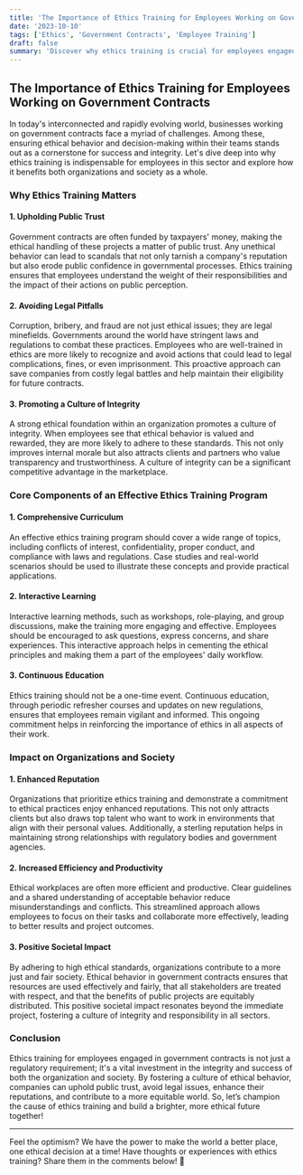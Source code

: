 ```yaml
---
title: 'The Importance of Ethics Training for Employees Working on Government Contracts'
date: '2023-10-10'
tags: ['Ethics', 'Government Contracts', 'Employee Training']
draft: false
summary: 'Discover why ethics training is crucial for employees engaged in government contracts, and how it can benefit both organizations and society at large!'
---
```


## The Importance of Ethics Training for Employees Working on Government Contracts

In today's interconnected and rapidly evolving world, businesses working on government contracts face a myriad of challenges. Among these, ensuring ethical behavior and decision-making within their teams stands out as a cornerstone for success and integrity. Let's dive deep into why ethics training is indispensable for employees in this sector and explore how it benefits both organizations and society as a whole.

### **Why Ethics Training Matters**

#### **1. Upholding Public Trust**

Government contracts are often funded by taxpayers' money, making the ethical handling of these projects a matter of public trust. Any unethical behavior can lead to scandals that not only tarnish a company's reputation but also erode public confidence in governmental processes. Ethics training ensures that employees understand the weight of their responsibilities and the impact of their actions on public perception.

#### **2. Avoiding Legal Pitfalls**

Corruption, bribery, and fraud are not just ethical issues; they are legal minefields. Governments around the world have stringent laws and regulations to combat these practices. Employees who are well-trained in ethics are more likely to recognize and avoid actions that could lead to legal complications, fines, or even imprisonment. This proactive approach can save companies from costly legal battles and help maintain their eligibility for future contracts.

#### **3. Promoting a Culture of Integrity**

A strong ethical foundation within an organization promotes a culture of integrity. When employees see that ethical behavior is valued and rewarded, they are more likely to adhere to these standards. This not only improves internal morale but also attracts clients and partners who value transparency and trustworthiness. A culture of integrity can be a significant competitive advantage in the marketplace.

### **Core Components of an Effective Ethics Training Program**

#### **1. Comprehensive Curriculum**

An effective ethics training program should cover a wide range of topics, including conflicts of interest, confidentiality, proper conduct, and compliance with laws and regulations. Case studies and real-world scenarios should be used to illustrate these concepts and provide practical applications.

#### **2. Interactive Learning**

Interactive learning methods, such as workshops, role-playing, and group discussions, make the training more engaging and effective. Employees should be encouraged to ask questions, express concerns, and share experiences. This interactive approach helps in cementing the ethical principles and making them a part of the employees' daily workflow.

#### **3. Continuous Education**

Ethics training should not be a one-time event. Continuous education, through periodic refresher courses and updates on new regulations, ensures that employees remain vigilant and informed. This ongoing commitment helps in reinforcing the importance of ethics in all aspects of their work.

### **Impact on Organizations and Society**

#### **1. Enhanced Reputation**

Organizations that prioritize ethics training and demonstrate a commitment to ethical practices enjoy enhanced reputations. This not only attracts clients but also draws top talent who want to work in environments that align with their personal values. Additionally, a sterling reputation helps in maintaining strong relationships with regulatory bodies and government agencies.

#### **2. Increased Efficiency and Productivity**

Ethical workplaces are often more efficient and productive. Clear guidelines and a shared understanding of acceptable behavior reduce misunderstandings and conflicts. This streamlined approach allows employees to focus on their tasks and collaborate more effectively, leading to better results and project outcomes.

#### **3. Positive Societal Impact**

By adhering to high ethical standards, organizations contribute to a more just and fair society. Ethical behavior in government contracts ensures that resources are used effectively and fairly, that all stakeholders are treated with respect, and that the benefits of public projects are equitably distributed. This positive societal impact resonates beyond the immediate project, fostering a culture of integrity and responsibility in all sectors.

### **Conclusion**

Ethics training for employees engaged in government contracts is not just a regulatory requirement; it's a vital investment in the integrity and success of both the organization and society. By fostering a culture of ethical behavior, companies can uphold public trust, avoid legal issues, enhance their reputations, and contribute to a more equitable world. So, let’s champion the cause of ethics training and build a brighter, more ethical future together!

---

Feel the optimism? We have the power to make the world a better place, one ethical decision at a time! Have thoughts or experiences with ethics training? Share them in the comments below! 🚀